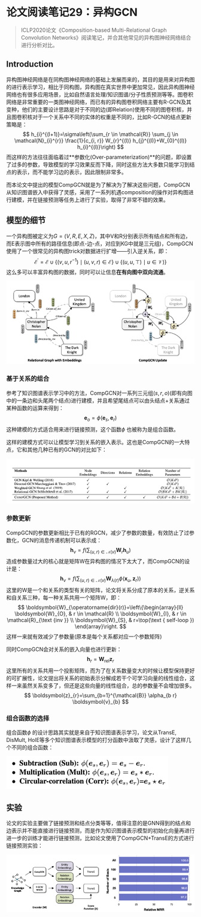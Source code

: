 # 论文阅读笔记29：异构GCN



> ICLP2020论文《Composition-based Multi-Relational Graph Convolution Networks》阅读笔记，并合其他常见的异构图神经网络结合进行分析对比。

## Introduction

异构图神经网络是在同构图神经网络的基础上发展而来的，其目的是用来对异构图的进行表示学习，相比于同构图，异构图在真实世界中更加常见，因此异构图神经网络也有很多应用场景，比如自然语言处理/知识图谱/分子性质预测等等。图卷积网络是非常重要的一类图神经网络，而已有的异构图卷积网络主要有R-GCN及其变种，他们的主要设计思路是对于不同的边(即Relation)使用不同的图卷积核，并且图卷积核对于一个关系中不同的实体的权重是不同的，比如R-GCN的结点更新策略是：
$$
h_{i}^{(l+1)}=\sigma\left(\sum_{r \in \mathcal{R}} \sum_{j \in \mathcal{N}_{i}^{r}} \frac{1}{c_{i, r}} W_{r}^{(l)} h_{j}^{(l)}+W_{0}^{(l)} h_{i}^{(l)}\right)
$$
而这样的方法往往面临着过**参数化(Over-parameterization)**的问题，即设置了过多的参数，导致模型的学习效果反而下降，同时这些方法大多数只能学习到结点的表示，而不能学习边的表示，因此限制非常多。

而本论文中提出的模型CompGCN就是为了解决为了解决这些问题，CompGCN从知识图谱嵌入中获得了灵感，采用了一系列机遇composition的操作对异构图进行建模，并在链接预测等任务上进行了实验，取得了非常不错的效果。



## 模型的细节

一个异构图被定义为$G=(V,R,E,X,Z)$，其中V和R分别表示所有结点和所有边，而E表示图中所有的路径信息(即点-边-点，对应到KG中就是三元组)，CompGCN使用了一个很常见的异构图trick对数据进行扩增——引入逆关系，即：
$$
\left.\mathcal{E}^{\prime}=\mathcal{E} \cup\left\{\left(v, u, r^{-1}\right) \mid(u, v, r) \in \mathcal{E}\right\} \cup\{(u, u, \top) \mid u \in \mathcal{V})\right\}
$$
这么多可以丰富异构图的数据，同时可以让信息**在有向图中双向流通**。

![image-20211216163814664](static/image-20211216163814664.png)

### 基于关系的组合

参考了知识图谱表示学习中的方法，CompGCN对一系列三元组$(s, r, o)$(即有向图中的一条边和头尾两个结点)进行建模，并且希望尾结点可以由头结点+关系通过某种函数的运算来得到：
$$
\boldsymbol{e}_{o}=\phi\left(\boldsymbol{e}_{s}, \boldsymbol{e}_{r}\right)
$$
这种建模的方式适合用来进行链接预测，这个函数$\phi$ 也被称为是组合函数。

这样的建模方式可以让模型学习到关系的嵌入表示。这也是CompGCN的一大特点，它和其他几种已有的GCN的对比如下：

![RGCN对比](static/image-20211216160314321.png)



### 参数更新

CompGCN的参数更新相比于已有的RGCN，减少了参数的数量，有效防止了过参数化，GCN的消息传递机制可以表示成：
$$
\boldsymbol{h}_{v}=f\left(\sum_{(u, r) \in \mathcal{N}(v)} \boldsymbol{W}_{r} \boldsymbol{h}_{u}\right)
$$
造成参数量过大的核心就是矩阵W在异构图的情况下太大了，而CompGCN的设计是：
$$
\boldsymbol{h}_{v}=f\left(\sum_{(u, r) \in \mathcal{N}(v)} \boldsymbol{W}_{\lambda(r)} \phi\left(\boldsymbol{x}_{u}, \boldsymbol{z}_{r}\right)\right)
$$
这里的W是一个和关系的类型有关的矩阵，论文将关系分成了原本的关系，逆关系和自关系三种，每一种关系共用一个矩阵W，即：
$$
\boldsymbol{W}_{\operatorname{dir}(r)}=\left\{\begin{array}{ll}
\boldsymbol{W}_{O}, & r \in \mathcal{R} \\
\boldsymbol{W}_{I}, & r \in \mathcal{R}_{\text {inv }} \\
\boldsymbol{W}_{S}, & r=\top(\text { self-loop })
\end{array}\right.
$$
这样一来就有效减少了参数量(原本是每个关系都对应一个参数矩阵)

同时CompGCN会对关系的嵌入向量也进行更新：
$$
\boldsymbol{h}_{r}=\boldsymbol{W}_{\mathrm{rel}} \boldsymbol{z}_{r}
$$
这里所有的关系共用一个投影矩阵，而为了在关系数量变大的时候让模型保持更好的可扩展性，论文提出将关系的初始表示分解成若干个可学习向量的线性组合，这样一来虽然关系变多了，但还是这些向量的线性组合，总的参数量不会增加很多。
$$
\boldsymbol{z}_{r}=\sum_{b=1}^{\mathcal{B}} \alpha_{b r} \boldsymbol{v}_{b}
$$

### 组合函数的选择

组合函数$\phi$ 的设计思路其实就是来自于知识图谱表示学习，论文从TransE, DisMult, HolE等多个知识图谱表示模型的打分函数中汲取了灵感，设计了这样几个不同的组合函数：

![image-20211216164830078](static/image-20211216164830078.png)

## 实验

论文的实验主要做了链接预测和结点分类等等，值得注意的是GNN得到的结点和边表示并不能直接进行链接预测，而是作为知识图谱表示模型的初始化向量再进行进一步的训练才能进行链接预测，比如论文使用了CompGCN+TransE的方式进行链接预测实验：

![image-20211216170632266](static/image-20211216170632266.png)





